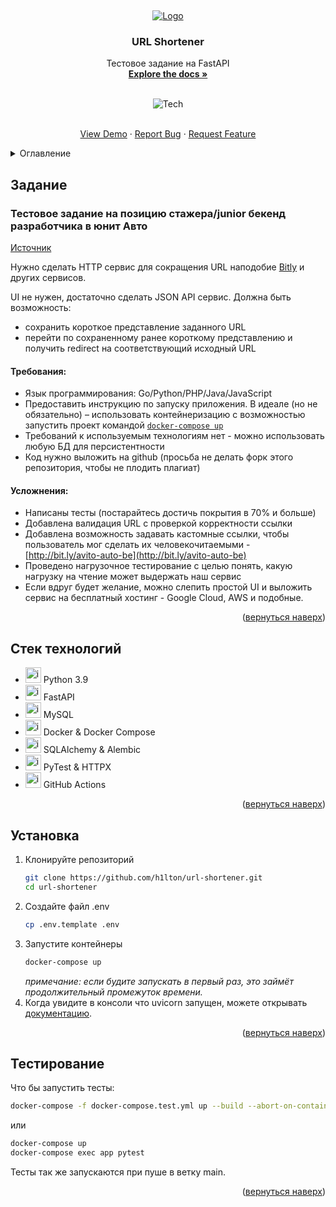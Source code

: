 <a name="readme-top"></a>
<br>
<div align="center">
  <a href="https://github.com/h1lton/url-shortener">
    <img src="https://img.icons8.com/?size=100&id=u9koQ5FSNMjC&format=png" alt="Logo">
  </a>
  <h3>URL Shortener</h3>
  <p>
    Тестовое задание на FastAPI
    <br>
    <a href="https://github.com/h1lton/url-shortener"><strong>Explore the docs »</strong></a>
    <br>
    <br>
  </p>

  <img src="https://skillicons.dev/icons?i=py,fastapi,mysql,docker,githubactions&theme=light" alt="Tech">

  <p>
    <br>
    <a href="https://github.com/h1lton/url-shortener">View Demo</a>
    ·
    <a href="https://github.com/h1lton/url-shortener/issues">Report Bug</a>
    ·
    <a href="https://github.com/h1lton/url-shortener/issues">Request Feature</a>
  </p>
</div>


<details>
  <summary>Оглавление</summary>
  <ol>
    <li><a href="#задание">Задание</a></li>
    <li><a href="#стек-технологий">Стек технологий</a></li>
    <li><a href="#установка">Установка</a></li>
    <li><a href="#тестирование">Тестирование</a></li>
  </ol>
</details>

## Задание

### Тестовое задание на позицию стажера/junior бекенд разработчика в юнит Авто
[Источник](https://github.com/avito-tech/auto-backend-trainee-assignment)

Нужно сделать HTTP сервис для сокращения URL наподобие [Bitly](https://bitly.com/) и других сервисов.

UI не нужен, достаточно сделать JSON API сервис.
Должна быть возможность:
- сохранить короткое представление заданного URL
- перейти по сохраненному ранее короткому представлению и получить redirect на соответствующий исходный URL

#### Требования:

- Язык программирования: Go/Python/PHP/Java/JavaScript
- Предоставить инструкцию по запуску приложения. В идеале (но не обязательно) – использовать контейнеризацию с возможностью запустить проект командой [`docker-compose up`](https://docs.docker.com/compose/)
- Требований к используемым технологиям нет - можно использовать любую БД для персистентности
- Код нужно выложить на github (просьба не делать форк этого репозитория, чтобы не плодить плагиат)

#### Усложнения:

- Написаны тесты (постарайтесь достичь покрытия в 70% и больше)
- Добавлена валидация URL с проверкой корректности ссылки
- Добавлена возможность задавать кастомные ссылки, чтобы пользователь мог сделать их человекочитаемыми - [http://bit.ly/avito-auto-be](http://bit.ly/avito-auto-be)
- Проведено нагрузочное тестирование с целью понять, какую нагрузку на чтение может выдержать наш сервис
- Если вдруг будет желание, можно слепить простой UI и выложить сервис на бесплатный хостинг - Google Cloud, AWS и подобные.

<p align="right">(<a href="#readme-top">вернуться наверх</a>)</p>

## Стек технологий

- <img src="https://skillicons.dev/icons?i=py&theme=light" alt="icon" style="width: 25px"> Python 3.9
- <img src="https://skillicons.dev/icons?i=fastapi&theme=light" alt="icon" style="width: 25px"> FastAPI
- <img src="https://skillicons.dev/icons?i=mysql&theme=light" alt="icon" style="width: 25px"> MySQL
- <img src="https://skillicons.dev/icons?i=docker&theme=light" alt="icon" style="width: 25px"> Docker & Docker Compose
- <img src="https://skillicons.dev/icons?i=py&theme=light" alt="icon" style="width: 25px"> SQLAlchemy & Alembic
- <img src="https://skillicons.dev/icons?i=py&theme=light" alt="icon" style="width: 25px"> PyTest & HTTPX
- <img src="https://skillicons.dev/icons?i=githubactions&theme=light" alt="icon" style="width: 25px"> GitHub Actions

<p align="right">(<a href="#readme-top">вернуться наверх</a>)</p>

## Установка

1. Клонируйте репозиторий
   ```sh
   git clone https://github.com/h1lton/url-shortener.git
   cd url-shortener
   ```
2. Создайте файл .env
   ```sh
   cp .env.template .env
   ```
3. Запустите контейнеры
   ```sh
   docker-compose up
   ```
   _примечание: если будите запускать в первый раз, это займёт продолжительный промежуток времени._
4. Когда увидите в консоли что uvicorn запущен, можете открывать [документацию](http://localhost:8000/docs).

<p align="right">(<a href="#readme-top">вернуться наверх</a>)</p>

## Тестирование

Что бы запустить тесты:

```sh
docker-compose -f docker-compose.test.yml up --build --abort-on-container-exit --exit-code-from tests
```

или

```sh
docker-compose up
docker-compose exec app pytest
```

Тесты так же запускаются при пуше в ветку main.

<p align="right">(<a href="#readme-top">вернуться наверх</a>)</p>
